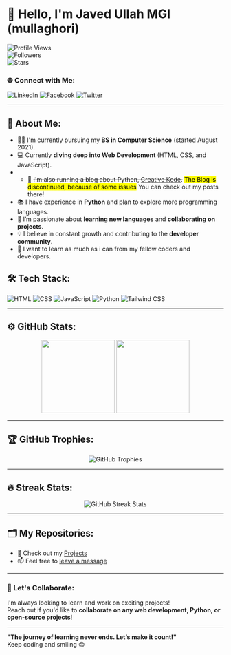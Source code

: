 # 👋 Hello, I'm Javed Ullah MGI (mullaghori) 

![Profile Views](https://komarev.com/ghpvc/?username=mullaghori&label=Profile%20Views&color=brightgreen&style=flat)  
![Followers](https://img.shields.io/github/followers/mullaghori?label=Followers&style=social)  
![Stars](https://img.shields.io/github/stars/mullaghori?affiliations=OWNER%2CCOLLABORATOR&style=social)

### 🌐 Connect with Me:
[![LinkedIn](https://img.shields.io/badge/LinkedIn-blue?style=flat-square&logo=linkedin&logoColor=white)](https://www.linkedin.com/in/mullaghori)
[![Facebook](https://img.shields.io/badge/Facebook-blue?style=flat-square&logo=facebook&logoColor=white)](https://www.facebook.com/javed.MGI)
[![Twitter](https://img.shields.io/badge/Twitter-1DA1F2?style=flat-square&logo=twitter&logoColor=white)](https://x.com/Javed_Ullah_MGI)

---

## 🚀 About Me:
- 👨‍🎓 I'm currently pursuing my **BS in Computer Science** (started August 2021).
- 💻 Currently **diving deep into Web Development** (HTML, CSS, and JavaScript).
- - 🐍 ~~I'm also running a blog about Python, [Creative Kode](https://www.blogger.com/blog/posts/7027373473707040583?hl=en).~~ <mark>The Blog is discontinued, because of some issues</mark> You can check out my posts there!
- 📚 I have experience in **Python** and plan to explore more programming languages.
- 👀 I’m passionate about **learning new languages** and **collaborating on projects**.
- 💡 I believe in constant growth and contributing to the **developer community**.
- 👀 I want to learn as much as i can from my fellow coders and developers.

## 🛠️ Tech Stack:
![HTML](https://img.shields.io/badge/HTML5-E34F26?style=for-the-badge&logo=html5&logoColor=white)
![CSS](https://img.shields.io/badge/CSS3-1572B6?style=for-the-badge&logo=css3&logoColor=white)
![JavaScript](https://img.shields.io/badge/JavaScript-F7DF1E?style=for-the-badge&logo=javascript&logoColor=black)
![Python](https://img.shields.io/badge/Python-3776AB?style=for-the-badge&logo=python&logoColor=white)
![Tailwind CSS](https://img.shields.io/badge/Tailwind_CSS-38B2AC?style=for-the-badge&logo=tailwind-css&logoColor=white)

---

## ⚙️ GitHub Stats:
<div align="center">
  <img height="170em" src="https://github-readme-stats.vercel.app/api?username=mullaghori&show_icons=true&theme=radical" />
  <img height="170em" src="https://github-readme-stats.vercel.app/api/top-langs/?username=mullaghori&layout=compact&theme=radical" />
</div>

---

## 🏆 GitHub Trophies:
<div align="center">
  <img src="https://github-profile-trophy.vercel.app/?username=mullaghori&theme=radical&margin-w=15&margin-h=15&no-bg=true&no-frame=true" alt="GitHub Trophies" />
</div>

---

## 🔥 Streak Stats:
<div align="center">
  <img src="https://github-readme-streak-stats.herokuapp.com?user=mullaghori&theme=radical" alt="GitHub Streak Stats" />
</div>

---

## 🗂️ My Repositories:
- 🎨 Check out my [Projects](https://github.com/mullaghori?tab=repositories)
- 📫 Feel free to [leave a message](https://github.com/mullaghori)

--- 

### 💬 Let's Collaborate:
I'm always looking to learn and work on exciting projects!  
Reach out if you'd like to **collaborate on any web development, Python, or open-source projects**!

---

**"The journey of learning never ends. Let’s make it count!"**  
Keep coding and smiling 😊  

<!---
mullaghori/mullaghori is a ✨ special ✨ repository because its `README.md` (this file) appears on your GitHub profile.
You can click the Preview link to take a look at your changes.
--->
